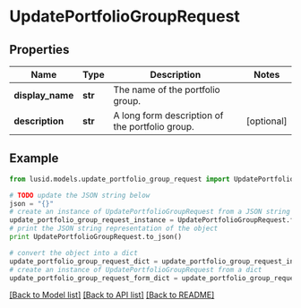 # UpdatePortfolioGroupRequest


## Properties
Name | Type | Description | Notes
------------ | ------------- | ------------- | -------------
**display_name** | **str** | The name of the portfolio group. | 
**description** | **str** | A long form description of the portfolio group. | [optional] 

## Example

```python
from lusid.models.update_portfolio_group_request import UpdatePortfolioGroupRequest

# TODO update the JSON string below
json = "{}"
# create an instance of UpdatePortfolioGroupRequest from a JSON string
update_portfolio_group_request_instance = UpdatePortfolioGroupRequest.from_json(json)
# print the JSON string representation of the object
print UpdatePortfolioGroupRequest.to_json()

# convert the object into a dict
update_portfolio_group_request_dict = update_portfolio_group_request_instance.to_dict()
# create an instance of UpdatePortfolioGroupRequest from a dict
update_portfolio_group_request_form_dict = update_portfolio_group_request.from_dict(update_portfolio_group_request_dict)
```
[[Back to Model list]](../README.md#documentation-for-models) [[Back to API list]](../README.md#documentation-for-api-endpoints) [[Back to README]](../README.md)


